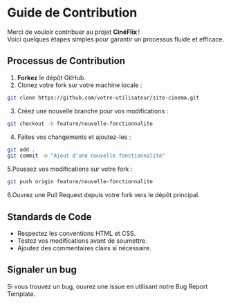 # Guide de Contribution

Merci de vouloir contribuer au projet **CinéFlix** !  
Voici quelques étapes simples pour garantir un processus fluide et efficace.

## Processus de Contribution
1. **Forkez** le dépôt GitHub.
2. Clonez votre fork sur votre machine locale :  
```bash
git clone https://github.com/votre-utilisateur/site-cinema.git
```
3. Créez une nouvelle branche pour vos modifications :
```bash
git checkout -b feature/nouvelle-fonctionnalite
```
4. Faites vos changements et ajoutez-les :
```bash
git add .
git commit -m "Ajout d'une nouvelle fonctionnalité"
```
5.Poussez vos modifications sur votre fork :
```bash
git push origin feature/nouvelle-fonctionnalite
```
6.Ouvrez une Pull Request depuis votre fork vers le dépôt principal.

## Standards de Code
* Respectez les conventions HTML et CSS.
* Testez vos modifications avant de soumettre.
* Ajoutez des commentaires clairs si nécessaire.

## Signaler un bug
Si vous trouvez un bug, ouvrez une issue en utilisant notre Bug Report Template.